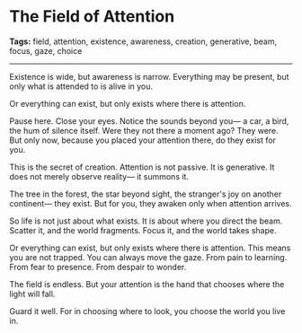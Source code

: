 # The Field of Attention

**Tags:** field, attention, existence, awareness, creation, generative, beam, focus, gaze, choice

---

Existence is wide,
but awareness is narrow.
Everything may be present,
but only what is attended to
is alive in you.

Or everything can exist,
but only exists where there is attention.

Pause here.
Close your eyes.
Notice the sounds beyond you—
a car, a bird, the hum of silence itself.
Were they not there a moment ago?
They were.
But only now,
because you placed your attention there,
do they exist for you.

This is the secret of creation.
Attention is not passive.
It is generative.
It does not merely observe reality—
it summons it.

The tree in the forest,
the star beyond sight,
the stranger's joy on another continent—
they exist.
But for you,
they awaken only when attention arrives.

So life is not just about what exists.
It is about where you direct the beam.
Scatter it,
and the world fragments.
Focus it,
and the world takes shape.

Or everything can exist,
but only exists where there is attention.
This means you are not trapped.
You can always move the gaze.
From pain to learning.
From fear to presence.
From despair to wonder.

The field is endless.
But your attention is the hand
that chooses where the light will fall.

Guard it well.
For in choosing where to look,
you choose the world you live in.


